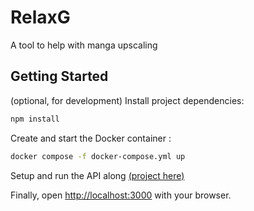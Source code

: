 # RelaxG 
A tool to help with manga upscaling

## Getting Started

(optional, for development) Install project dependencies:
```bash
npm install
```
Create and start the Docker container :
```bash
docker compose -f docker-compose.yml up
```

Setup and run the API along [(project here)](https://github.com/kuroi-9/relaxg_api_reworked)

Finally, open [http://localhost:3000](http://localhost:3000) with your browser.
